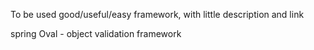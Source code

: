 To be used good/useful/easy framework, with little description and link

spring
Oval - object validation framework
